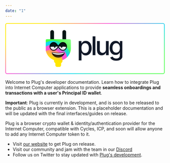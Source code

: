 ```yaml
---
date: "1"
---
```


![](imgs/plug-welcome.png)

Welcome to Plug's developer documentation. Learn how to integrate Plug into Internet Computer applications to provide **seamless onboardings and transactions with a user's Principal ID wallet**. 

**Important**: Plug is currently in development, and is soon to be released to the public as a browser extension. This is a placeholder documentation and will be updated with the final interfaces/guides on release.

Plug is a browser crypto wallet & identity/authentication provider for the Internet Computer, compatible with Cycles, ICP, and soon will allow anyone to add any Internet Computer token to it.

- Visit [our website](https://plugwallet.ooo) to get Plug on release.
- Visit our community and jam with the team in our [Discord](https://discord.gg/yVEcEzmrgm)
- Follow us on Twitter to stay updated with [Plug's development](https://twitter.com/plug_wallet).